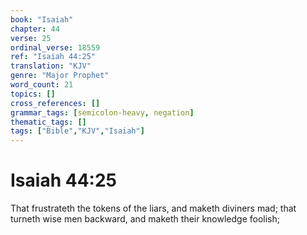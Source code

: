 ```yaml
---
book: "Isaiah"
chapter: 44
verse: 25
ordinal_verse: 18559
ref: "Isaiah 44:25"
translation: "KJV"
genre: "Major Prophet"
word_count: 21
topics: []
cross_references: []
grammar_tags: [semicolon-heavy, negation]
thematic_tags: []
tags: ["Bible","KJV","Isaiah"]
---
```


# Isaiah 44:25

That frustrateth the tokens of the liars, and maketh diviners mad; that turneth wise men backward, and maketh their knowledge foolish;
